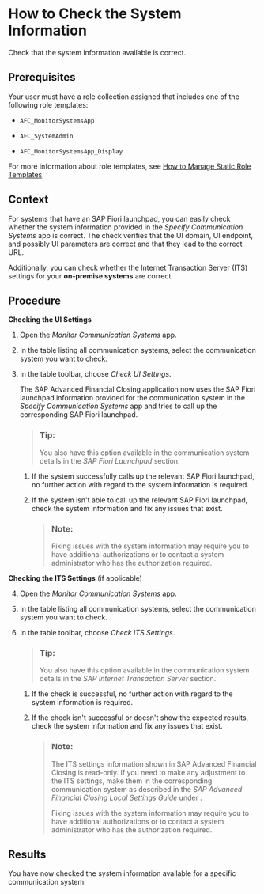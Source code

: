 <!-- loio1f3c6ddae438455f82ae2ec8191c35c8 -->

# How to Check the System Information

Check that the system information available is correct.



<a name="loio1f3c6ddae438455f82ae2ec8191c35c8__prereq_htj_xfh_fvb"/>

## Prerequisites

Your user must have a role collection assigned that includes one of the following role templates:

-   `AFC_MonitorSystemsApp`

-   `AFC_SystemAdmin`

-   `AFC_MonitorSystemsApp_Display`


For more information about role templates, see [How to Manage Static Role Templates](../User-Management/how-to-manage-static-role-templates-0cca34d.md).



## Context

For systems that have an SAP Fiori launchpad, you can easily check whether the system information provided in the *Specify Communication Systems* app is correct. The check verifies that the UI domain, UI endpoint, and possibly UI parameters are correct and that they lead to the correct URL.

Additionally, you can check whether the Internet Transaction Server \(ITS\) settings for your **on-premise systems** are correct.



## Procedure

**Checking the UI Settings**

1.  Open the *Monitor Communication Systems* app.

2.  In the table listing all communication systems, select the communication system you want to check.

3.  In the table toolbar, choose *Check UI Settings*.

    The SAP Advanced Financial Closing application now uses the SAP Fiori launchpad information provided for the communication system in the *Specify Communication Systems* app and tries to call up the corresponding SAP Fiori launchpad.

    > ### Tip:  
    > You also have this option available in the communication system details in the *SAP Fiori Launchpad* section.

    1.  If the system successfully calls up the relevant SAP Fiori launchpad, no further action with regard to the system information is required.

    2.  If the system isn't able to call up the relevant SAP Fiori launchpad, check the system information and fix any issues that exist.

        > ### Note:  
        > Fixing issues with the system information may require you to have additional authorizations or to contact a system administrator who has the authorization required.



**Checking the ITS Settings** \(if applicable\)

4.  Open the *Monitor Communication Systems* app.

5.  In the table listing all communication systems, select the communication system you want to check.

6.  In the table toolbar, choose *Check ITS Settings*.

    > ### Tip:  
    > You also have this option available in the communication system details in the *SAP Internet Transaction Server* section.

    1.  If the check is successful, no further action with regard to the system information is required.

    2.  If the check isn't successful or doesn't show the expected results, check the system information and fix any issues that exist.

        > ### Note:  
        > The ITS settings information shown in SAP Advanced Financial Closing is read-only. If you need to make any adjustment to the ITS settings, make them in the corresponding communication system as described in the *SAP Advanced Financial Closing Local Settings Guide* under <?sap-ot O2O class="- topic/xref " href="f98438f63cf745dabf78cc33a32fbc1e.xml" text="" desc="" xtrc="xref:1" xtrf="file:/home/builder/src/dita-all/crl1564036446177/loio5ac9737f9c0d44818734ea620b69186e_en-US/src/content/localization/en-us/1f3c6ddae438455f82ae2ec8191c35c8.xml" output-class="" outputTopicFile="file:/home/builder/tp.net.sf.dita-ot/2.3/plugins/com.elovirta.dita.markdown_1.3.0/xsl/dita2markdownImpl.xsl" ?>.
        > 
        > Fixing issues with the system information may require you to have additional authorizations or to contact a system administrator who has the authorization required.





<a name="loio1f3c6ddae438455f82ae2ec8191c35c8__result_h4v_vfh_fvb"/>

## Results

You have now checked the system information available for a specific communication system.

